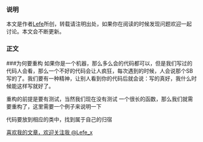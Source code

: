 ### 说明
本文是作者[Lefe](http://www.jianshu.com/p/88957fad1226)所创，转载请注明出处，如果你在阅读的时候发现问题欢迎一起讨论。本文会不断更新。
### 正文
###为何要重构
如果你是一个机器，那么多么会的代码都可以，但是我们写过的代码人会看，那么一个不好的代码会让人疯狂，每次遇到的时候，人会说那个SB写的了。我们要有一种精神，让别人看到你的代码后就会说：写的真好，我什么时候能这样写就好了。

重构的前提是要有测试，当然我们现在没有测试
一个很长的函数，那么我们就需要重构了，这里需要一个例子来说明一下

代码要放到相应的类中，找到属于自己的归宿


[喜欢我的文章，欢迎关注我 @Lefe_x](http://www.weibo.com/5953150140/profile?rightmod=1&wvr=6&mod=personnumber&is_all=1)
